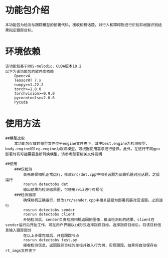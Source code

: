 # 功能包介绍

    本功能包为检测与跟踪模型的部署代码，接收相机话题，对行人和障碍物进行识别并根据识别结果指定跟踪目标。

# 环境依赖

    该功能包基于ROS-melodic，CUDA版本10.2
    以下为该功能包的软件库依赖
        Opencv4
        TensorRT 7.x
        numpy>=1.22.2
        torch>=1.8.0  
        torchvision>=0.9.0
        pycocotools>=2.0.6
        Pycuda

# 使用方法

    ##模型选取
        本功能包存放的模型文件位于engine文件夹下，其中best.engine为检测模型，body.engine和leg.engine为跟踪模型，可根据使用需求进行替换。此外，在进行不同gpu部署时有可能需要重新转换模型，请参考部署相关文件说明

    ##使用
        ###仅检测
            首先确保相机正常运行，修改src/det.cpp中相关话题为部署机器对应话题，之后运行
            rosrun detectobs det
            输出结果为检测结果图，可使用rviz进行可视化
        ###检测跟踪
            确保相机正确运行，修改src/sender.cpp中相关话题为部署机器对应话题。之后运行
            rosrun detectobs sender
            rosrun detectobs client
            开始检测后，sender负责检测相机返回的图像，输出检测到的结果，client在sender运行后开始工作，可在用户界面以id形式选择跟踪目标。选择跟踪目标后，将该目标信息输入跟踪部分
            在以上步骤完成后，开启跟踪节点
            rosrun detectobs test.py
            接收检测信息，返回跟踪目标的坐标并输入行为树，实现跟踪，结果将自动保存在rt_imgs文件夹下